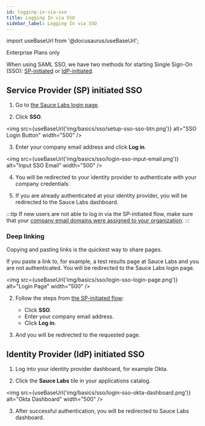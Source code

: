 ```yaml
---
id: logging-in-via-sso
title: Logging In via SSO
sidebar_label: Logging In via SSO
---
```


import useBaseUrl from '@docusaurus/useBaseUrl';

<p><span className="sauceDBlue">Enterprise Plans only</span></p>

When using SAML SSO, we have two methods for starting Single Sign-On (SSO): [SP-initiated](#service-provider-sp-initiated-sso) or [IdP-initiated](#identity-provider-idp-initiated-sso).

## Service Provider (SP) initiated SSO

1. Go to [the Sauce Labs login page](https://accounts.saucelabs.com).

2. Click **SSO**.

<img src={useBaseUrl('img/basics/sso/setup-sso-sso-btn.png')} alt="SSO Login Button" width="500" />

3. Enter your company email address and click **Log in**.

<img src={useBaseUrl('img/basics/sso/login-sso-input-email.png')} alt="Input SSO Email" width="500" />

4. You will be redirected to your identity provider to authenticate with your company credentials.

5. If you are already authenticated at your identity provider, you will be redirected to the Sauce Labs dashboard.

:::tip
If new users are not able to log in via the SP-initiated flow, make sure that your [company email domains were assigned to your organization](/basics/sso/setting-up-sso#email-domains).
:::

### Deep linking

Copying and pasting links is the quickest way to share pages.

If you paste a link to, for example, a test results page at Sauce Labs and you are not authenticated. You will be redirected to the Sauce Labs login page.

<img src={useBaseUrl('img/basics/sso/login-sso-login-page.png')} alt="Login Page" width="500" />

2. Follow the steps from [the SP-initiated flow](#service-provider-sp-initiated-sso):

   - Click **SSO**.
   - Enter your company email address.
   - Click **Log in**.

3. And you will be redirected to the requested page.

## Identity Provider (IdP) initiated SSO

1. Log into your identity provider dashboard, for example Okta.

2. Click the **Sauce Labs** tile in your applications catalog.

<img src={useBaseUrl('img/basics/sso/login-sso-okta-dashboard.png')} alt="Okta Dashboard" width="500" />

3. After successful authentication, you will be redirected to Sauce Labs dashboard.
